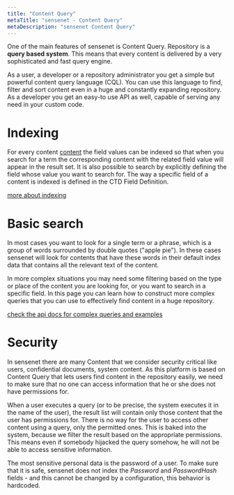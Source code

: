 ```yaml
---
title: "Content Query"
metaTitle: "sensenet - Content Query"
metaDescription: "sensenet Content Query"
---
```


One of the main features of sensenet is Content Query. Repository is a **query based system**. This means that every content is delivered by a very sophisticated and fast query engine.

As a user, a developer or a repository administrator you get a simple but powerful content query language (CQL). You can use this language to find, filter and sort content even in a huge and constantly expanding repository. As a developer you get an easy-to use API as well, capable of serving any need in your custom code.

# Indexing

For every content [content](/concepts/content-management) the field values can be indexed so that when you search for a term the corresponding content with the related field value will appear in the result set. It is also possible to search by explicitly defining the field whose value you want to search for. The way a specific field of a content is indexed is defined in the CTD Field Definition.

[more about indexing](/concepts/basics/04-search#metadataindexing,searchingbyfields)

# Basic search

In most cases you want to look for a single term or a phrase, which is a group of words surrounded by double quotes ("apple pie"). In these cases sensenet will look for contents that have these words in their default index data that contains all the relevant text of the content.

In more complex situations you may need some filtering based on the type or place of the content you are looking for, or you want to search in a specific field. In this page you can learn how to construct more complex queries that you can use to effectively find content in a huge repository.

[check the api docs for complex queries and examples](/api-docs/querying)

# Security

In sensenet there are many Content that we consider security critical like users, confidential documents, system content. As this platform is based on Content Query that lets users find content in the repository easily, we need to make sure that no one can access information that he or she does not have permissions for.

When a user executes a query (or to be precise, the system executes it in the name of the user), the result list will contain only those content that the user has permissions for. There is no way for the user to access other content using a query, only the permitted ones. This is baked into the system, because we filter the result based on the appropriate permissions. This means even if somebody hijacked the query somehow, he will not be able to access sensitive information.

The most sensitive personal data is the password of a user. To make sure that it is safe, sensenet does not index the *Password* and *PasswordHash* fields - and this cannot be changed by a configuration, this behavior is hardcoded.
